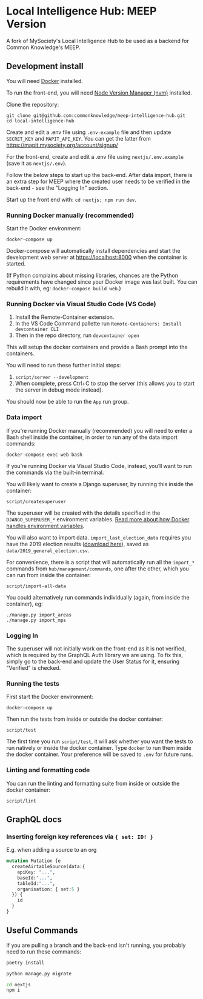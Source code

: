 # Local Intelligence Hub: MEEP Version

A fork of MySociety's Local Intelligence Hub to be used as a backend for Common Knowledge's MEEP.

## Development install

You will need [Docker](https://docs.docker.com/desktop/) installed.

To run the front-end, you will need [Node Version Manager (nvm)](https://github.com/nvm-sh/nvm) installed.

Clone the repository:

    git clone git@github.com:commonknowledge/meep-intelligence-hub.git
    cd local-intelligence-hub

Create and edit a .env file using `.env-example` file and then
update `SECRET_KEY` and `MAPIT_API_KEY`. You can get the latter from https://mapit.mysociety.org/account/signup/

For the front-end, create and edit a .env file using `nextjs/.env.example` (save it as `nextjs/.env`).

Follow the below steps to start up the back-end. After data import, there is an extra step for MEEP
where the created user needs to be verified in the back-end - see the "Logging In" section.

Start up the front end with: `cd nextjs; npm run dev`.

### Running Docker manually (recommended)

Start the Docker environment:

    docker-compose up

Docker-compose will automatically install dependencies and start the development web server at <https://localhost:8000> when the container is started.

(If Python complains about missing libraries, chances are the Python requirements have changed since your Docker image was last built. You can rebuild it with, eg: `docker-compose build web`.)

### Running Docker via Visual Studio Code (VS Code)

1. Install the Remote-Container extension.
2. In the VS Code Command pallette run `Remote-Containers: Install devcontainer CLI`
3. Then in the repo directory, run `devcontainer open`

This will setup the docker containers and provide a Bash prompt into the containers. 

You will need to run these further initial steps:

1. `script/server --development`
2. When complete, press Ctrl+C to stop the server (this allows you to start the server in debug mode instead).

You should now be able to run the `App` run group.

### Data import

If you’re running Docker manually (recommended) you will need to enter a Bash shell inside the container, in order to run any of the data import commands:

    docker-compose exec web bash

If you’re running Docker via Visual Studio Code, instead, you’ll want to run the commands via the built-in terminal.

You will likely want to create a Django superuser, by running this inside the container:

    script/createsuperuser

The superuser will be created with the details specified in the `DJANGO_SUPERUSER_*` environment variables. [Read more about how Docker handles environment variables](https://docs.docker.com/compose/envvars-precedence/).

You will also want to import data. `import_last_election_data` requires you have the 2019 election results ([download here](https://researchbriefings.files.parliament.uk/documents/CBP-8749/HoC-GE2019-results-by-constituency.csv)), saved as `data/2019_general_election.csv`.

For convenience, there is a script that will automatically run all the `import_*` commands from `hub/management/commands`, one after the other, which you can run from inside the container:

    script/import-all-data

You could alternatively run commands individually (again, from inside the container), eg:

    ./manage.py import_areas
    ./manage.py import_mps

### Logging In

The superuser will not initially work on the front-end as it is not verified, which is required by the GraphQL Auth library
we are using. To fix this, simply go to the back-end and update the User Status for it, ensuring "Verified" is checked.

### Running the tests

First start the Docker environment:

    docker-compose up

Then run the tests from inside or outside the docker container:

    script/test

The first time you run `script/test`, it will ask whether you want the tests to run natively or inside the docker container. Type `docker` to run them inside the docker container. Your preference will be saved to `.env` for future runs.

### Linting and formatting code

You can run the linting and formatting suite from inside or outside the docker container:

    script/lint

## GraphQL docs

### Inserting foreign key references via `{ set: ID! }`

E.g. when adding a source to an org

```graphql
mutation Mutation {e
  createAirtableSource(data:{
    apiKey: "...",
    baseId:"...",
    tableId:"...",
    organisation: { set:5 }
  }) {
    id
  }
}
```


## Useful Commands
If you are pulling a branch and the back-end isn't running, you probably need to run these commands:

```bash
poetry install
```

```bash
python manage.py migrate
```

```bash
cd nextjs
npm i
```